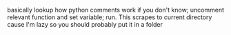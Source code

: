 basically lookup how python comments work if you don't know; uncomment relevant function and set variable; run. This scrapes to current directory cause I'm lazy so you should probably put it in a folder
